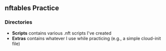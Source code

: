 ## nftables Practice

### Directories
  - **Scripts** contains various .nft scripts I've created
  - **Extras** contains whatever I use while practicing (e.g., a simple cloud-init file)
 
